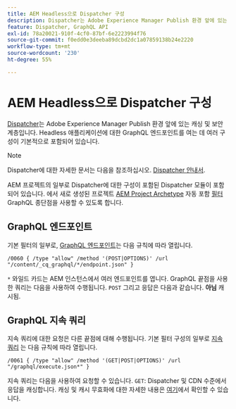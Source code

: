 ```yaml
---
title: AEM Headless으로 Dispatcher 구성
description: Dispatcher는 Adobe Experience Manager Publish 환경 앞에 있는 캐싱 및 보안 계층입니다. Headless 애플리케이션에 대한 GraphQL 엔드포인트를 여는 데 여러 구성이 사용됩니다.
feature: Dispatcher, GraphQL API
exl-id: 78a20021-910f-4cf0-87bf-6e2223994f76
source-git-commit: f0edd0e3deeba89dcbd2dc1a07859138b24e2220
workflow-type: tm+mt
source-wordcount: '230'
ht-degree: 55%

---
```


# AEM Headless으로 Dispatcher 구성

[Dispatcher](https://experienceleague.adobe.com/docs/experience-manager-dispatcher/using/dispatcher.html)는 Adobe Experience Manager Publish 환경 앞에 있는 캐싱 및 보안 계층입니다. Headless 애플리케이션에 대한 GraphQL 엔드포인트를 여는 데 여러 구성이 기본적으로 포함되어 있습니다.

>[!NOTE]
>
>Dispatcher에 대한 자세한 문서는 다음을 참조하십시오. [Dispatcher 안내서](https://experienceleague.adobe.com/docs/experience-manager-dispatcher/using/dispatcher.html).

AEM 프로젝트의 일부로 Dispatcher에 대한 구성이 포함된 Dispatcher 모듈이 포함되어 있습니다. 에서 새로 생성된 프로젝트 [AEM Project Archetype](https://github.com/adobe/aem-project-archetype) 자동 포함 [필터](https://experienceleague.adobe.com/docs/experience-manager-dispatcher/using/configuring/dispatcher-configuration.html?#defining-a-filter) GraphQL 종단점을 사용할 수 있도록 합니다.

## GraphQL 엔드포인트

기본 필터의 일부로, [GraphQL 엔드포인트](/help/headless/graphql-api/graphql-endpoint.md)는 다음 규칙에 따라 열립니다.

```
/0060 { /type "allow" /method '(POST|OPTIONS)' /url "/content/_cq_graphql/*/endpoint.json" }
```

`*` 와일드 카드는 AEM 인스턴스에서 여러 엔드포인트를 엽니다. GraphQL 끝점을 사용한 쿼리는 다음을 사용하여 수행됩니다. `POST` 그리고 응답은 다음과 같습니다. **아님** 캐시됨.

## GraphQL 지속 쿼리

지속 쿼리에 대한 요청은 다른 끝점에 대해 수행됩니다. 기본 필터 구성의 일부로 [지속 쿼리](/help/headless/graphql-api/persisted-queries.md) 는 다음 규칙에 따라 열립니다.

```
/0061 { /type "allow" /method '(GET|POST|OPTIONS)' /url "/graphql/execute.json*" }
```

지속 쿼리는 다음을 사용하여 요청할 수 있습니다. `GET`: Dispatcher 및 CDN 수준에서 응답을 캐싱합니다. 캐싱 및 캐시 무효화에 대한 자세한 내용은 [여기](/help/implementing/dispatcher/caching.md)에서 확인할 수 있습니다.
